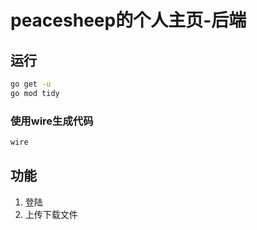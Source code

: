 # peacesheep的个人主页-后端

## 运行

```bash
go get -u
go mod tidy
```

### 使用wire生成代码

```bash
wire
```


## 功能

1. 登陆
2. 上传下载文件